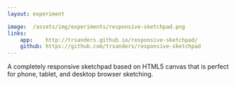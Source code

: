 ```yaml
---
layout: experiment

image:  /assets/img/experiments/responsive-sketchpad.png
links:
    app:    http://trsanders.github.io/responsive-sketchpad/
    github: https://github.com/trsanders/responsive-sketchpad
---
```


A completely responsive sketchpad based on HTML5 canvas that is perfect for phone, tablet, and
desktop browser sketching.